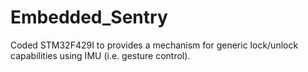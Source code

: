 # Embedded_Sentry
Coded STM32F429I to provides a  mechanism for generic lock/unlock capabilities using IMU (i.e. gesture control). 

